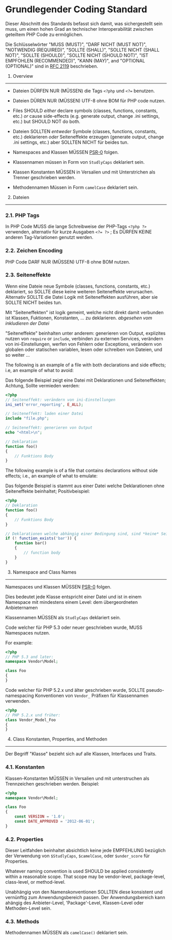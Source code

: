 Grundlegender Coding Standard
=====================

Dieser Abschnitt des Standards befasst sich damit, was sichergestellt sein muss,
um einen hohen Grad an technischer Interoperabilität
zwischen geteiltem PHP Code zu ermöglichen.


Die Schlüsselwörter "MUSS (MUST)", "DARF NICHT (MUST NOT)", "NOTWENDIG (REQUIRED)", "SOLLTE (SHALL)", "SOLLTE NICHT (SHALL NOT)", "SOLLTE (SHOULD)",
"SOLLTE NICHT (SHOULD NOT)", "IST EMPFOHLEN (RECOMMENDED)", "KANN (MAY)", and "OPTIONAL (OPTIONAL)" sind in [RFC 2119][] beschrieben.

[RFC 2119]: http://www.ietf.org/rfc/rfc2119.txt
[PSR-0]: https://github.com/php-fig/fig-standards/blob/master/accepted/PSR-0.md


1. Overview
-----------

- Dateien DÜRFEN NUR (MÜSSEN) die Tags `<?php` und `<?=` benutzen.

- Dateien DÜREN NUR (MÜSSEN) UTF-8 ohne BOM für PHP code nutzen.

- Files SHOULD *either* declare symbols (classes, functions, constants, etc.)
  *or* cause side-effects (e.g. generate output, change .ini settings, etc.)
  but SHOULD NOT do both.

- Dateien SOLLTEN *entweder* Symbole (classes, functions, constants, etc.) deklarieren
  *oder* Seiteneffekte erzeugen (generate output, change .ini settings, etc.)
  aber SOLLTEN NICHT für beides tun.

- Namespaces and Klassen MÜSSEN [PSR-0][] folgen.

- Klassennamen müssen in Form von `StudlyCaps` deklariert sein.

- Klassen Konstanten MÜSSEN in Versalien und mit Unterstrichen als Trenner geschrieben werden.

- Methodennamen Müssen in Form `camelCase` deklariert sein.


2. Dateien
--------

### 2.1. PHP Tags

In PHP Code MUSS die lange Schreibweise der PHP-Tags `<?php ?>` verwenden, alternativ für kurze Ausgaben `<?= ?>` ;
Es DÜRFEN KEINE anderen Tag-Variationen genutzt werden.

### 2.2. Zeichen Encoding

PHP Code DARF NUR (MÜSSEN) UTF-8 ohne BOM nutzen.

### 2.3. Seiteneffekte

Wenn eine Dateie neue Symbole (classes, functions, constants, etc.) deklariert,
so SOLLTE diese keine weiteren Seiteneffekte verursachen.
Alternativ SOLLTE die Datei Logik mit Seiteneffekten ausführen, aber sie SOLLTE NICHT beides tun.

Mit "Seiteneffekten" ist logik gemeint, welche nicht direkt damit verbunden ist Klassen, Fuktionen, Konstanten, ... zu deklarieren.
*abgesehen vom inkludieren der Datei*

"Seiteneffekte" beinhalten unter anderem: generieren von Output,
explizites nutzen von `require` or `include`, verbinden zu externen Services,
verändern von ini-Einstellungen, werfen von Fehlern oder Exceptions, verändern von globalen oder statischen variablen,
lesen oder schreiben von Dateien, und so weiter ...

The following is an example of a file with both declarations and side effects;
i.e, an example of what to avoid:

Das folgende Beispiel zeigt eine Datei mit Deklarationen und Seiteneffekten;
Achtung, Sollte vermieden werden:

```php
<?php
// Seiteneffekt: verändern von ini-Einstellungen
ini_set('error_reporting', E_ALL);

// Seiteneffekt: laden einer Datei
include "file.php";

// Seiteneffekt: generieren von Output
echo "<html>\n";

// Deklaration
function foo()
{
    // Funktions Body
}
```

The following example is of a file that contains declarations without side
effects; i.e., an example of what to emulate:

Das folgende Beispiel is stammt aus einer Datei welche Deklarationen ohne Seiteneffekte beinhaltet;
Positivbeispiel:

```php
<?php
// Deklaration
function foo()
{
    // Funktions Body
}

// Deklarationen welche abhängig einer Bedingung sind, sind *keine* Seiteneffekt
if (! function_exists('bar')) {
    function bar()
    {
        // function body
    }
}
```


3. Namespace and Class Names
----------------------------

Namespaces und Klassen MÜSSEN [PSR-0][] folgen.

Dies bedeutet jede Klasse entspricht einer Datei und ist in einem Namespace mit
mindestens einem Level: dem übergeordneten Anbieternamen

Klassennamen MÜSSEN als `StudlyCaps` deklariert sein.

Code welcher für PHP 5.3  oder neuer geschrieben wurde, MUSS Namespaces nutzen.

For example:

```php
<?php
// PHP 5.3 and later:
namespace Vendor\Model;

class Foo
{
}
```

Code welcher für PHP 5.2.x und älter geschrieben wurde, SOLLTE pseudo-namespacing Konventionen
von `Vendor_` Präfixen für Klassennamen verwenden.

```php
<?php
// PHP 5.2.x und früher:
class Vendor_Model_Foo
{
}
```

4. Class Konstanten, Properties, and Methoden
-------------------------------------------

Der Begriff "Klasse"  bezieht sich auf alle Klassen, Interfaces und Traits.

### 4.1. Konstanten

Klassen-Konstanten MÜSSEN in Versalien und mit unterstruchen als Trennzeichen geschrieben werden.
Beispiel:

```php
<?php
namespace Vendor\Model;

class Foo
{
    const VERSION = '1.0';
    const DATE_APPROVED = '2012-06-01';
}
```

### 4.2. Properties

Dieser Leitfahden beinhaltet absichtlich keine jede EMPFEHLUNG bezüglich der Verwendung von
`$StudlyCaps`, `$camelCase`, oder `$under_score` für Properties.

Whatever naming convention is used SHOULD be applied consistently within a
reasonable scope. That scope may be vendor-level, package-level, class-level,
or method-level.

Unabhängig von den Namenskonventionen SOLLTEN diese konsistent und vernünftig zum Anwendungsbereich passen.
Der Anwendungsbereich kann ahängig des Anbieter-Level, 'Package'-Level, Klassen-Level oder Methoden-Level sein.

### 4.3. Methods

Methodennamen MÜSSEN als `camelCase()` deklariert sein.
